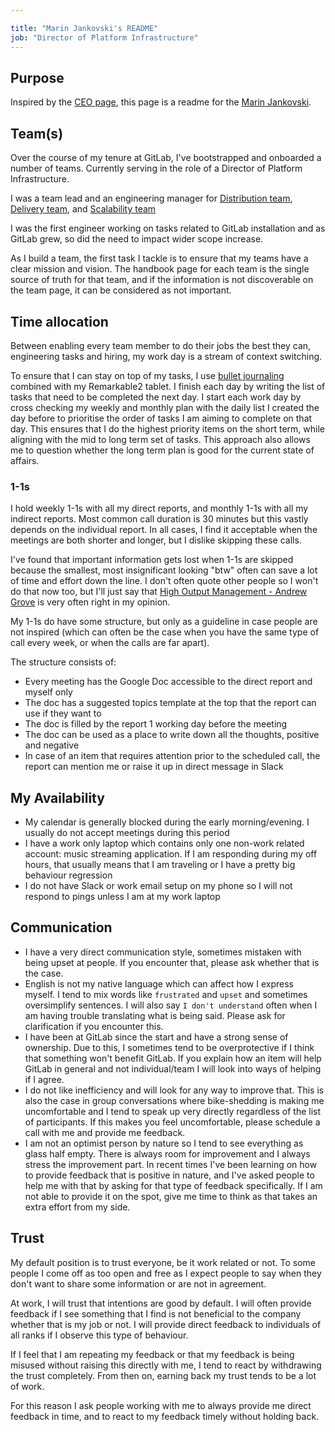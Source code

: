 ```yaml
---

title: "Marin Jankovski's README"
job: "Director of Platform Infrastructure"
---
```








## Purpose

Inspired by the [CEO page](/handbook/ceo/),
this page is a readme for the [Marin Jankovski](/handbook/company/team/#maxlazio).

## Team(s)

Over the course of my tenure at GitLab, I've bootstrapped and onboarded a number of teams. Currently serving in the role of a Director of Platform Infrastructure.

I was a team lead and an engineering manager for [Distribution team](/handbook/engineering/infrastructure/core-platform/systems/distribution/), [Delivery team](/handbook/engineering/infrastructure/team/delivery/), and [Scalability team](/handbook/engineering/infrastructure/team/scalability/)

I was the first engineer working on tasks related to GitLab installation and as GitLab grew, so did the need to impact wider scope increase.

As I build a team, the first task I tackle is to ensure that my teams have a clear mission and vision. The handbook page for each team is the single source of truth for that team, and if the information is not discoverable on the team page, it can be considered as not important.

## Time allocation

Between enabling every team member to do their jobs the best they can, engineering tasks
and hiring, my work day is a stream of context switching.

To ensure that I can stay on top of my tasks, I use [bullet journaling](https://bulletjournal.com/) combined with my Remarkable2 tablet. I finish each day by writing the list of tasks that need to be completed the next day. I start each work day by cross checking my weekly and monthly plan with the daily list I created the day before to prioritise the order of tasks I am aiming to complete on that day.
This ensures that I do the highest priority items on the short term, while aligning with the mid to long term set of tasks. This approach also allows me to question whether the long term plan is good for the current state of affairs.

### 1-1s

I hold weekly 1-1s with all my direct reports, and monthly 1-1s with all my indirect reports. Most common call duration is 30 minutes
but this vastly depends on the individual report. In all cases, I find it acceptable
when the meetings are both shorter and longer, but I dislike skipping these calls.

I've found that important information gets lost when 1-1s are skipped because
the smallest, most insignificant looking "btw" often can save a lot of time and
effort down the line.
I don't often quote other people so I won't do that now too, but I'll just say that
[High Output Management - Andrew Grove] is very often right in my opinion.

My 1-1s do have some structure, but only as a guideline in case people are not
inspired (which can often be the case when you have the same type of call every week, or when the calls are far apart).

The structure consists of:

* Every meeting has the Google Doc accessible to the direct report and myself only
* The doc has a suggested topics template at the top that the report can use if they want to
* The doc is filled by the report 1 working day before the meeting
* The doc can be used as a place to write down all the thoughts, positive and negative
* In case of an item that requires attention prior to the scheduled call, the report can mention
me or raise it up in direct message in Slack

## My Availability

* My calendar is generally blocked during the early morning/evening. I usually do not
accept meetings during this period
* I have a work only laptop which contains only one non-work related account: music streaming application.
If I am responding during my off hours, that usually means that I am traveling or I have a pretty
big behaviour regression
* I do not have Slack or work email setup on my phone so I will not respond to
pings unless I am at my work laptop

## Communication

* I have a very direct communication style, sometimes mistaken with being upset at people.
If you encounter that, please ask whether that is the case.
* English is not my native language which can affect how I express myself.
I tend to mix words like `frustrated` and `upset` and sometimes oversimplify sentences.
I will also say `I don't understand` often when I am having trouble translating what is being said. Please ask for clarification if you encounter this.
* I have been at GitLab since the start and have a strong sense of ownership.
Due to this, I sometimes tend to be overprotective if I think that something won't benefit
GitLab. If you explain how an item will help GitLab in general and not individual/team
I will look into ways of helping if I agree.
* I do not like inefficiency and will look for any way to improve that. This is also
the case in group conversations where bike-shedding is making me uncomfortable and
I tend to speak up very directly regardless of the list of participants. If this
makes you feel uncomfortable, please schedule a call with me and provide me feedback.
* I am not an optimist person by nature so I tend to see everything as glass half empty.
There is always room for improvement and I always stress the improvement part. In recent
times I've been learning on how to provide feedback that is positive in nature, and I've
asked people to help me with that by asking for that type of feedback specifically.
If I am not able to provide it on the spot, give me time to think as that takes an extra
effort from my side.

## Trust

My default position is to trust everyone, be it work related or not.
To some people I come off as too open and free as I expect people to say when they
don't want to share some information or are not in agreement.

At work, I will trust that intentions are good by default. I will often provide
feedback if I see something that I find is not beneficial to the company whether
that is my job or not.
I will provide direct feedback to individuals of all ranks if I observe this type
of behaviour.

If I feel that I am repeating my feedback or that my feedback is being
misused without raising this directly with me, I tend to react by withdrawing the
trust completely. From then on, earning back my trust tends to be a lot of work.

For this reason I ask people working with me to always provide me direct feedback
in time, and to react to my feedback timely without holding back.

[High Output Management - Andrew Grove]: https://www.amazon.com/High-Output-Management-Andrew-Grove/dp/0679762884
